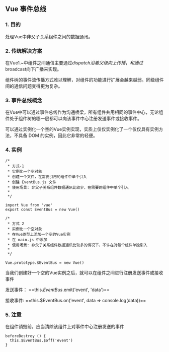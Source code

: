## Vue 事件总线

### 1. 目的
处理Vue中非父子关系组件之间的数据通讯。

### 2. 传统解决方案
在Vue1.~中组件之间通信主要通过$dispatch沿着父级向上传播，和通过$broadcast向下广播来实现。

组件树的事件流传播方式难以理解，对组件的功能进行扩展会越来越弱。同级组件间的通信问题变得更为复杂。

### 3. 事件总线概念
在Vue中可以通过事件总线作为沟通桥梁，所有组件共用相同的事件中心，无论组件处于组件树的哪一层都可以向该事件中心注册发送事件或接收事件。

可以通过实例化一个空的Vue实例实现，实质上仅仅实例化了一个仅仅具有实例方法，不具备 DOM 的实例，因此它非常的轻便。

### 4. 实例
```
/*
 * 方式-1
 * 实例化一个空对象
 * 创建一个文件，在需要引用的组件中单个引入
 * 创建 EventBus.js 文件
 * 使用场景: 非父子关系组件数据通讯比较少，在需要的组件中单个引入
 *
 */

import Vue from 'vue'
export const EventBus = new Vue()

```
```
/* 
 * 方式 2
 * 实例化一个空对象
 * 在Vue原型上添加一个空的Vue实例
 * 在 main.js 中添加
 * 使用场景: 非父子关系组件数据通讯比较多的情况下，不许在对每个组件单独引入
 *
 */

Vue.prototype.$EventBus = new Vue()
```

当我们创建好一个空的Vue实例之后，就可以在组件之间进行注册发送事件或接收事件

发送事件：
==this.$EventBus.$emit('event', 'data')==

接收事件:
==this.$EventBus.on('event', data => console.log(data))==


### 5. 注意
在组件销毁前，应当清除该组件上对事件中心注册发送的事件
```
beforeDestroy () {
  this.$EventBus.$off('event')
}
```